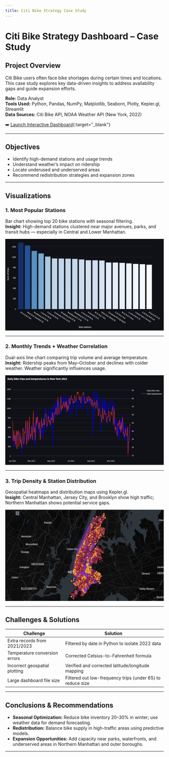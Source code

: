 ```yaml
---
title: Citi Bike Strategy Case Study
---
```


# Citi Bike Strategy Dashboard – Case Study

## Project Overview

Citi Bike users often face bike shortages during certain times and locations. This case study explores key data-driven insights to address availability gaps and guide expansion efforts.

**Role:** Data Analyst  
**Tools Used:** Python, Pandas, NumPy, Matplotlib, Seaborn, Plotly, Kepler.gl, Streamlit  
**Data Sources:** Citi Bike API, NOAA Weather API (New York, 2022)  

➡️ [Launch Interactive Dashboard](https://citibike-fmhbftchuaccupm3umqrwa.streamlit.app/){:target="_blank"}

---

## Objectives

- Identify high-demand stations and usage trends
- Understand weather’s impact on ridership
- Locate underused and underserved areas
- Recommend redistribution strategies and expansion zones

---

## Visualizations

### 1. Most Popular Stations
Bar chart showing top 20 bike stations with seasonal filtering.  
**Insight:** High-demand stations clustered near major avenues, parks, and transit hubs — especially in Central and Lower Manhattan.

![Top 20 Most Popular Stations](images/Top_20_most_popular_stations.png)

---

### 2. Monthly Trends + Weather Correlation
Dual-axis line chart comparing trip volume and average temperature.  
**Insight:** Ridership peaks from May–October and declines with colder weather. Weather significantly influences usage.

![Weather and Bike Usage](images/Weather_and_bike_usage.png)

---

### 3. Trip Density & Station Distribution
Geospatial heatmaps and distribution maps using Kepler.gl.  
**Insight:** Central Manhattan, Jersey City, and Brooklyn show high traffic; Northern Manhattan shows potential service gaps.

![Aggregated Bike Trips in NY](images/Aggregated_bike_trips_in_NY.png)

---

## Challenges & Solutions

| Challenge | Solution |
|----------|----------|
| Extra records from 2021/2023 | Filtered by date in Python to isolate 2022 data |
| Temperature conversion errors | Corrected Celsius-to-Fahrenheit formula |
| Incorrect geospatial plotting | Verified and corrected latitude/longitude mapping |
| Large dashboard file size | Filtered out low-frequency trips (under 65) to reduce size |

---

## Conclusions & Recommendations

- **Seasonal Optimization:** Reduce bike inventory 20–30% in winter; use weather data for demand forecasting.
- **Redistribution:** Balance bike supply in high-traffic areas using predictive models.
- **Expansion Opportunities:** Add capacity near parks, waterfronts, and underserved areas in Northern Manhattan and outer boroughs.

---

